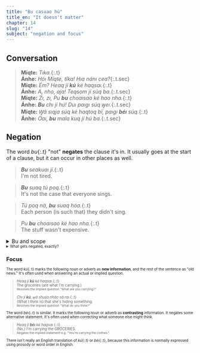 ```yaml
---
title: "Bu casuao hú"
title_en: "It doesn't matter"
chapter: 14
slug: "14"
subject: "negation and focus"
---
```


## Conversation

> **Míqte:** _Tıka._{:.t}<br>
> **Ánhe:** _Hóı Míqte, tîka! Hıa nánı cea?_{:.t.sec}<br>
> **Míqte:** _Ém? Heaq jí **kú** ké haqsaı._{:.t}<br>
> **Ánhe:** _A, nho, aja! Teqsom jí súq ba._{:.t.sec}<br>
> **Míqte:** _Zı, zı, Pu **bu** choaısao ké hao nha._{:.t}<br>
> **Ánhe:** _**Bu** chı jí hú! Duı paıgı súq ꝡeı._{:.t.sec}<br>
> **Míqte:** _Ꝡá sıqja súq ké haqtoq bï, paıgı **béı** <em>súq</em>._{:.t}<br>
> **Ánhe:** _Oaı, **bu** mala kuq jí hú ba._{:.t.sec}

## Negation

The word _bu_{:.t} "not" **negates** the clause it's in. It usually goes at the start of a clause, but it can occur in other places as well.

> _**Bu** seakuaı jí._{:.t}<br>
> I'm not tired.

> _**Bu** suaq tú poq._{:.t}<br>
> It's not the case that everyone sings.

> _Tú poq nä, **bu** suaq hóa._{:.t}<br>
> Each person (is such that) they didn't sing.

> _Pu **bu** choaısao ké hao nha._{:.t}<br>
> The stuff wasn't expensive.

<details class="aside grammar" markdown="1">
<summary>Bu and scope</summary>

Just like the quantifying articles _sá_{:.t} and _tú_{:.t}, the word _bu_{:.t} is a scope operator that "wraps" its scope island in a _not_.

{:style="text-align:center"}
> <small>Ꝡa chı jí, ꝡá pu <b>bu</b> suaq <b>sá</b> poq da.</small>
>
> <div class="scope t"><span class="sb"><i>Ꝡa</i></span> chı jí, <div class="scope t s2"><span class="sb"><i>ꝡá</i></span> pu <b>bu</b> suaq <b>sá</b> poq</div> da.</div>
>
> <div class="scope t"><span class="sb"><i>&ensp;</i></span>I believe <div class="scope t s2"><span class="sb"><i>¬ ∃p:</i></span><b>p</b> sang.</div></div>
>
> {:style="margin-top:0"}
> <small>I believe nobody sang.

The operators ¬ and ∃p in the formula reflect the order of _bu_{:.t} and _sá_{:.t} in the original sentence. And so if we reorder these words, the meaning changes.

{:style="text-align:center"}
> <small>Ꝡa chı jí, ꝡá <b>sá</b> poq nä pu <b>bu</b> suaq hó da.</small>
>
> <div class="scope t"><span class="sb"><i>Ꝡa</i></span> chı jí, <div class="scope t s2"><span class="sb"><i>ꝡá</i></span> <b>sá</b> poq nä pu <b>bu</b> suaq hó</div> da.</div>
>
> <div class="scope t"><span class="sb"><i>&ensp;</i></span>I believe <div class="scope t s2"><span class="sb"><i>∃p: ¬</i></span><b>p</b> sang.</div></div>
>
> {:style="margin-top:0"}
> <small>I believe there was a person who didn't sing.

</details>

<details class="aside semantics" markdown="1">
<summary>What gets negated, exactly?</summary>

### Episodic sentences

Episodic Toaq sentences claim that certain events exist at some time. That means a sentence with _bu_{:.t} (or _sía_{:.t}) claims the non-existence of a certain kind of event.

> _Tı jí Súomıgua._{:.t}<br>
> I was in Finland.<br>
> <small markdown="1">There exists some event _e_ at time _t_ of me being in Finland.</small>

> _**Bu** tı jí Súomıgua._{:.t}<br>
> I wasn't in Finland.<br>
> <small markdown="1">**It's false that** there exists some event _e_ at time _t_ of me being in Finland.</small>

Because _t_ is a ["vague, definite" time](../8), we don't claim that we _never_ were or _never_ will be in Finland — only that it didn't happen at the time we are talking about.

> _Geq jí tú lıq._{:.t}<br>
> I met every woman.<br>
> <small markdown="1">For each woman _L_, there exists some event _e_ at time _t_ of me meeting _L_.</small>
>
> _**Bu** geq jí tú lıq._{:.t}<br>
> I didn't meet every woman.<br>
> <small markdown="1">**It's false that**, for each woman _L_, there exists some event _e_ at time _t_ of me meeting _L_.</small>

It's as if we had said: _"I didn't meet Alice, and I didn't meet Beth, and I didn't meet Charlotte,"_ without quite claiming that we _never_ have or _never_ will meet them.

### Generic sentences

In generic sentences, _he_{:.t} also acts as a scope operator, and so the order of it and _bu_{:.t} matters:

> _He **bu** jaı báq poq._{:.t}<br>
> People are unhappy.<br>
> <small markdown="1">It's true that, as a rule, there are **no** events of people being happy.</small>

> _**Bu** he jaı báq poq._{:.t}<br>
> People aren't happy.<br>
> <small markdown="1">It is **not** true that, as a rule, there are events of people being happy.</small>

### Tense

It usually doesn't matter which way around _bu_{:.t} and the tense word are.

> _**Bu** naı casuao hú._{:.t}<br>
> _Naı **bu** casuao hú._{:.t}<br>
> (**¬** ∃e) That doesn't matter now.

But if it's an existential tense, like _mala_{:.t}, the order matters, just like it does for _bu_{:.t} and _sá_{:.t}.

> _**Bu** <span class="s2">mala</span> casuao hú._{:.t}<br>
> (**¬** <span class="s2">∃t</span> ∃e) That has never mattered.
>
> _<span class="s2">Mala</span> **bu** casuao hú._{:.t}<br>
> (<span class="s2">∃t</span> **¬** ∃e) One time, that didn't matter.

</details>

## Focus

The word _kú_{:.t} marks the following noun or adverb as **new information**, and the rest of the sentence as "old news." It's often used when answering an actual or implied question.

> _Heaq jí **kú** ké haqsaı._{:.t}<br>
> The groceries (are what I'm carrying.)<br>
> <small>Resolves the implied question "What are you carrying?"</small>
>
> _Chı jí **kú**, ꝡá shuıja nháo sá raı._{:.t}<br>
> (What I think is) that she's hiding something.<br>
> <small>Resolves the implied question "What do you think?"</small>

The word _béı_{:.t} is similar. It marks the following noun or adverb as **contrasting** information. It negates some alternative statement. It's often used when correcting what someone else might think.

> _Heaq jí **béı** <em>ké haqsaı</em>._{:.t}<br>
> (No,) I'm carrying the GROCERIES.<br>
> <small>Negates the implied statement e.g. "You're carrying the clothes."</small>

There isn't really an English translation of _kú_{:.t} or _béı_{:.t}, because this information is normally expressed using prosody or word order in English.
